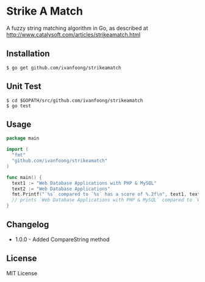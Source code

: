 # Strike A Match
A fuzzy string matching algorithm in Go, as described at <http://www.catalysoft.com/articles/strikeamatch.html>

## Installation
	$ go get github.com/ivanfoong/strikeamatch

## Unit Test
	$ cd $GOPATH/src/github.com/ivanfoong/strikeamatch
	$ go test

## Usage
```go
package main

import (
  "fmt"
  "github.com/ivanfoong/strikeamatch"
)

func main() {
  text1 := "Web Database Applications with PHP & MySQL"
  text2 := "Web Database Applications"
  fmt.Printf("`%s` compared to `%s` has a score of %.2f\n", text1, text2, strikeamatch.CompareString(text1, text2))
  // prints `Web Database Applications with PHP & MySQL` compared to `Web Database Applications` has a score of 0.82
}
```

## Changelog
* 1.0.0 - Added CompareString method

## License
MIT License